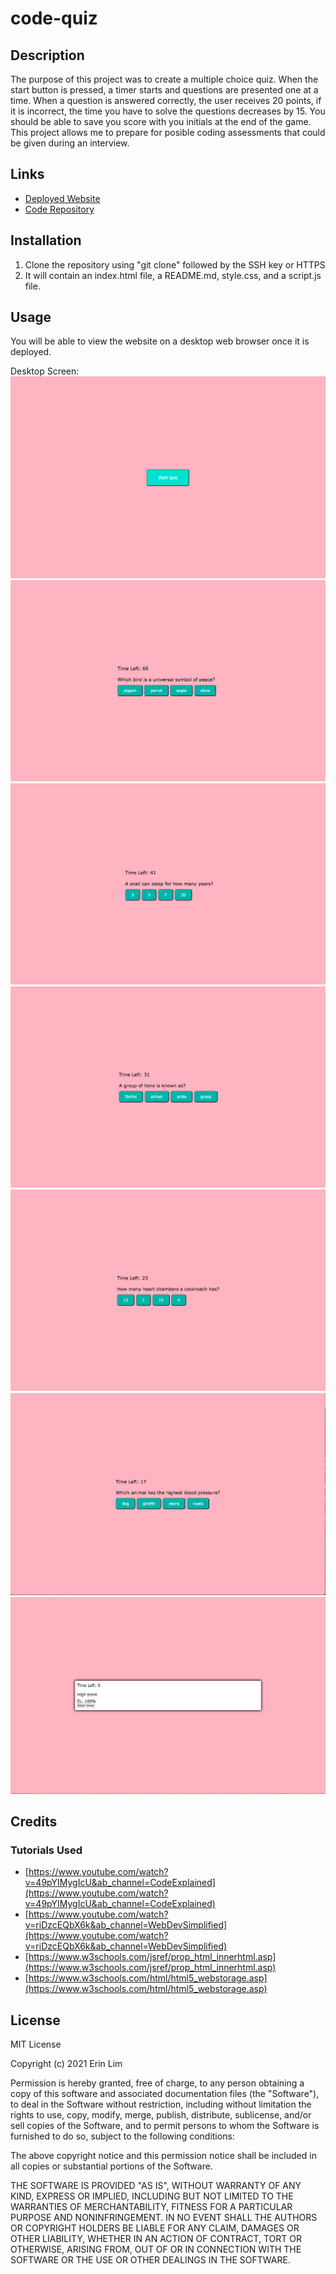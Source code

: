 # code-quiz

## Description

The purpose of this project was to create a multiple choice quiz. When the start button is pressed, a timer starts and questions are presented one at a time. When a question is answered correctly, the user receives 20 points, if it is incorrect, the time you have to solve the questions decreases by 15. You should be able to save you score with you initials at the end of the game. This project allows me to prepare for posible coding assessments that could be given during an interview.

## Links
- [Deployed Website](https://erinlim2001.github.io/code-quiz/)
- [Code Repository](https://github.com/erinlim2001/code-quiz)

## Installation

1. Clone the repository using "git clone" followed by the SSH key or HTTPS 
2. It will contain an index.html file, a README.md, style.css, and a script.js file.

## Usage

You will be able to view the website on a desktop web browser once it is deployed.

Desktop Screen:
![Code Quiz](./assets/pg1.png)
![Code Quiz](./assets/pg2.png)
![Code Quiz](./assets/pg3.png)
![Code Quiz](./assets/pg4.png)
![Code Quiz](./assets/pg5.png)
![Code Quiz](./assets/pg6.png)
![Code Quiz](./assets/pg7.png)

## Credits

### Tutorials Used
* [https://www.youtube.com/watch?v=49pYIMygIcU&ab_channel=CodeExplained](https://www.youtube.com/watch?v=49pYIMygIcU&ab_channel=CodeExplained)
* [https://www.youtube.com/watch?v=riDzcEQbX6k&ab_channel=WebDevSimplified](https://www.youtube.com/watch?v=riDzcEQbX6k&ab_channel=WebDevSimplified)
* [https://www.w3schools.com/jsref/prop_html_innerhtml.asp](https://www.w3schools.com/jsref/prop_html_innerhtml.asp)
* [https://www.w3schools.com/html/html5_webstorage.asp](https://www.w3schools.com/html/html5_webstorage.asp)

## License

MIT License

Copyright (c) 2021 Erin Lim

Permission is hereby granted, free of charge, to any person obtaining a copy
of this software and associated documentation files (the "Software"), to deal
in the Software without restriction, including without limitation the rights
to use, copy, modify, merge, publish, distribute, sublicense, and/or sell
copies of the Software, and to permit persons to whom the Software is
furnished to do so, subject to the following conditions:

The above copyright notice and this permission notice shall be included in all
copies or substantial portions of the Software.

THE SOFTWARE IS PROVIDED "AS IS", WITHOUT WARRANTY OF ANY KIND, EXPRESS OR
IMPLIED, INCLUDING BUT NOT LIMITED TO THE WARRANTIES OF MERCHANTABILITY,
FITNESS FOR A PARTICULAR PURPOSE AND NONINFRINGEMENT. IN NO EVENT SHALL THE
AUTHORS OR COPYRIGHT HOLDERS BE LIABLE FOR ANY CLAIM, DAMAGES OR OTHER
LIABILITY, WHETHER IN AN ACTION OF CONTRACT, TORT OR OTHERWISE, ARISING FROM,
OUT OF OR IN CONNECTION WITH THE SOFTWARE OR THE USE OR OTHER DEALINGS IN THE
SOFTWARE.